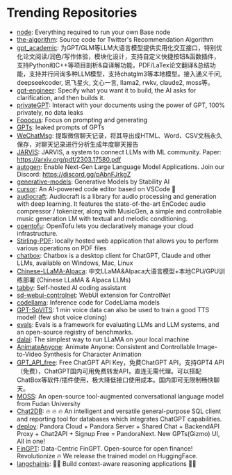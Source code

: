# Trending Repositories

- [node](https://github.com/base-org/node): Everything required to run your own Base node
- [the-algorithm](https://github.com/twitter/the-algorithm): Source code for Twitter's Recommendation Algorithm
- [gpt_academic](https://github.com/binary-husky/gpt_academic): 为GPT/GLM等LLM大语言模型提供实用化交互接口，特别优化论文阅读/润色/写作体验，模块化设计，支持自定义快捷按钮&函数插件，支持Python和C++等项目剖析&自译解功能，PDF/LaTex论文翻译&总结功能，支持并行问询多种LLM模型，支持chatglm3等本地模型。接入通义千问, deepseekcoder, 讯飞星火, 文心一言, llama2, rwkv, claude2, moss等。
- [gpt-engineer](https://github.com/gpt-engineer-org/gpt-engineer): Specify what you want it to build, the AI asks for clarification, and then builds it.
- [privateGPT](https://github.com/imartinez/privateGPT): Interact with your documents using the power of GPT, 100% privately, no data leaks
- [Fooocus](https://github.com/lllyasviel/Fooocus): Focus on prompting and generating
- [GPTs](https://github.com/linexjlin/GPTs): leaked prompts of GPTs
- [WeChatMsg](https://github.com/LC044/WeChatMsg): 提取微信聊天记录，将其导出成HTML、Word、CSV文档永久保存，对聊天记录进行分析生成年度聊天报告
- [JARVIS](https://github.com/microsoft/JARVIS): JARVIS, a system to connect LLMs with ML community. Paper: https://arxiv.org/pdf/2303.17580.pdf
- [autogen](https://github.com/microsoft/autogen): Enable Next-Gen Large Language Model Applications. Join our Discord: https://discord.gg/pAbnFJrkgZ
- [generative-models](https://github.com/Stability-AI/generative-models): Generative Models by Stability AI
- [cursor](https://github.com/getcursor/cursor): An AI-powered code editor based on VSCode 🤖
- [audiocraft](https://github.com/facebookresearch/audiocraft): Audiocraft is a library for audio processing and generation with deep learning. It features the state-of-the-art EnCodec audio compressor / tokenizer, along with MusicGen, a simple and controllable music generation LM with textual and melodic conditioning.
- [opentofu](https://github.com/opentofu/opentofu): OpenTofu lets you declaratively manage your cloud infrastructure.
- [Stirling-PDF](https://github.com/Stirling-Tools/Stirling-PDF): locally hosted web application that allows you to perform various operations on PDF files
- [chatbox](https://github.com/Bin-Huang/chatbox): Chatbox is a desktop client for ChatGPT, Claude and other LLMs, available on Windows, Mac, Linux
- [Chinese-LLaMA-Alpaca](https://github.com/ymcui/Chinese-LLaMA-Alpaca): 中文LLaMA&Alpaca大语言模型+本地CPU/GPU训练部署 (Chinese LLaMA & Alpaca LLMs)
- [tabby](https://github.com/TabbyML/tabby): Self-hosted AI coding assistant
- [sd-webui-controlnet](https://github.com/Mikubill/sd-webui-controlnet): WebUI extension for ControlNet
- [codellama](https://github.com/facebookresearch/codellama): Inference code for CodeLlama models
- [GPT-SoVITS](https://github.com/RVC-Boss/GPT-SoVITS): 1 min voice data can also be used to train a good TTS model! (few shot voice cloning)
- [evals](https://github.com/openai/evals): Evals is a framework for evaluating LLMs and LLM systems, and an open-source registry of benchmarks.
- [dalai](https://github.com/cocktailpeanut/dalai): The simplest way to run LLaMA on your local machine
- [AnimateAnyone](https://github.com/HumanAIGC/AnimateAnyone): Animate Anyone: Consistent and Controllable Image-to-Video Synthesis for Character Animation
- [GPT_API_free](https://github.com/chatanywhere/GPT_API_free): Free ChatGPT API Key，免费ChatGPT API，支持GPT4 API（免费），ChatGPT国内可用免费转发API，直连无需代理。可以搭配ChatBox等软件/插件使用，极大降低接口使用成本。国内即可无限制畅快聊天。
- [MOSS](https://github.com/OpenLMLab/MOSS): An open-source tool-augmented conversational language model from Fudan University
- [Chat2DB](https://github.com/chat2db/Chat2DB): 🔥 🔥 🔥 An intelligent and versatile general-purpose SQL client and reporting tool for databases which integrates ChatGPT capabilities.
- [deploy](https://github.com/pandora-next/deploy): Pandora Cloud + Pandora Server + Shared Chat + BackendAPI Proxy + Chat2API + Signup Free = PandoraNext. New GPTs(Gizmo) UI, All in one!
- [FinGPT](https://github.com/AI4Finance-Foundation/FinGPT): Data-Centric FinGPT.  Open-source for open finance!  Revolutionize 🔥    We release the trained model on HuggingFace.
- [langchainjs](https://github.com/langchain-ai/langchainjs): 🦜🔗 Build context-aware reasoning applications 🦜🔗

